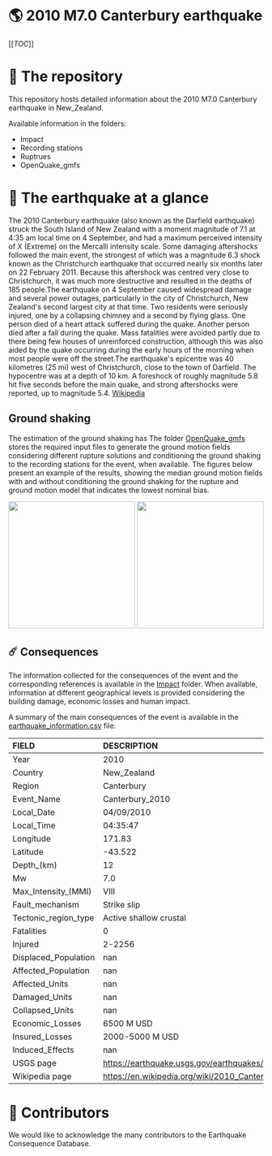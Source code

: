 # 🌎 2010 M7.0 Canterbury earthquake
[[_TOC_]]

# 📂 The repository  

This repository hosts detailed information about the 2010 M7.0 Canterbury earthquake in New_Zealand.

Available information in the folders:

- Impact
- Recording stations
- Ruptrues
- OpenQuake_gmfs 


# 🚀 The earthquake at a glance 

The 2010 Canterbury earthquake (also known as the Darfield earthquake) struck the South Island of New Zealand with a moment magnitude of 7.1 at 4:35 am local time on 4 September, and had a maximum perceived intensity of X (Extreme) on the Mercalli intensity scale. Some damaging aftershocks followed the main event, the strongest of which was a magnitude 6.3 shock known as the Christchurch earthquake that occurred nearly six months later on 22 February 2011. Because this aftershock was centred very close to Christchurch, it was much more destructive and resulted in the deaths of 185 people.The earthquake on 4 September caused widespread damage and several power outages, particularly in the city of Christchurch, New Zealand's second largest city at that time. Two residents were seriously injured, one by a collapsing chimney and a second by flying glass. One person died of a heart attack suffered during the quake. Another person died after a fall during the quake. Mass fatalities were avoided partly due to there being few houses of unreinforced construction, although this was also aided by the quake occurring during the early hours of the morning when most people were off the street.The earthquake's epicentre was 40 kilometres (25 mi) west of Christchurch, close to the town of Darfield. The hypocentre was at a depth of 10 km. A foreshock of roughly magnitude 5.8 hit five seconds before the main quake, and strong aftershocks were reported, up to magnitude 5.4.
[Wikipedia](https://en.wikipedia.org/wiki/2010_Canterbury_earthquake)



## Ground shaking

The estimation of the ground shaking has The folder [OpenQuake_gmfs](./OpenQuake_gmfs/) stores the required input files to generate the ground motion fields considering different rupture solutions and conditioning the ground shaking to the recording stations for the event, when available. The figures below present an example of the results, showing the median ground motion fields with and without conditioning the ground shaking for the rupture and ground motion model that indicates the lowest nominal bias.

<img src="./OpenQuake_gmfs/median_gmf_stations_none.png" height="250">
<img src="./OpenQuake_gmfs/median_gmf_stations_seismic.png" height="250">

## ☄️ Consequences

The information collected for the consequences of the event and the corresponding references is available in the [Impact](./Impact) folder. When available, information at different geographical levels is provided considering the building damage, economic losses and human impact.

A summary of the main consequences of the event is available in the [earthquake_information.csv](./earthquake_information.csv) file:

| FIELD                | DESCRIPTION                                                            |
|:---------------------|:-----------------------------------------------------------------------|
| Year                 | 2010                                                                   |
| Country              | New_Zealand                                                            |
| Region               | Canterbury                                                             |
| Event_Name           | Canterbury_2010                                                        |
| Local_Date           | 04/09/2010                                                             |
| Local_Time           | 04:35:47                                                               |
| Longitude            | 171.83                                                                 |
| Latitude             | -43.522                                                                |
| Depth_(km)           | 12                                                                     |
| Mw                   | 7.0                                                                    |
| Max_Intensity_(MMI)  | VIII                                                                   |
| Fault_mechanism      | Strike slip                                                            |
| Tectonic_region_type | Active shallow crustal                                                 |
| Fatalities           | 0                                                                      |
| Injured              | 2-2256                                                                 |
| Displaced_Population | nan                                                                    |
| Affected_Population  | nan                                                                    |
| Affected_Units       | nan                                                                    |
| Damaged_Units        | nan                                                                    |
| Collapsed_Units      | nan                                                                    |
| Economic_Losses      | 6500 M USD                                                             |
| Insured_Losses       | 2000-5000 M USD                                                        |
| Induced_Effects      | nan                                                                    |
| USGS page            | https://earthquake.usgs.gov/earthquakes/eventpage/usp000hk46/executive |
| Wikipedia page       | https://en.wikipedia.org/wiki/2010_Canterbury_earthquake               |


# 🌟 Contributors 

We would like to acknowledge the many contributors to the Earthquake Consequence Database.
